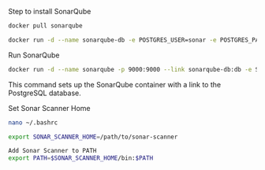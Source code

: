 Step to install SonarQube

```bash
docker pull sonarqube
```

```bash
docker run -d --name sonarqube-db -e POSTGRES_USER=sonar -e POSTGRES_PASSWORD=sonar -e POSTGRES_DB=sonarqube postgres:alpine
```

Run SonarQube

```bash
docker run -d --name sonarqube -p 9000:9000 --link sonarqube-db:db -e SONAR_JDBC_URL=jdbc:postgresql://db:5432/sonarqube -e SONAR_JDBC_USERNAME=sonar -e SONAR_JDBC_PASSWORD=sonar sonarqube
```

This command sets up the SonarQube container with a link to the PostgreSQL database.

Set Sonar Scanner Home
```bash
nano ~/.bashrc

export SONAR_SCANNER_HOME=/path/to/sonar-scanner

Add Sonar Scanner to PATH
export PATH=$SONAR_SCANNER_HOME/bin:$PATH
```